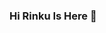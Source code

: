 ### Hi Rinku Is Here 👋

<!--
**RinkuBerde/RinkuBerde** is a ✨ _special_ ✨ repository because its `README.md` (this file) appears on your GitHub profile.


- 🌱 I’m currently learning .Net framework and C#
- 👯 I'm Done Courses  ava programming language and python programming language  
- 💬 Ask me about ... core Java , Python ,C#, DBMS ,SQL
- 📫 How to reach me: rinkuberde@gmail.com


